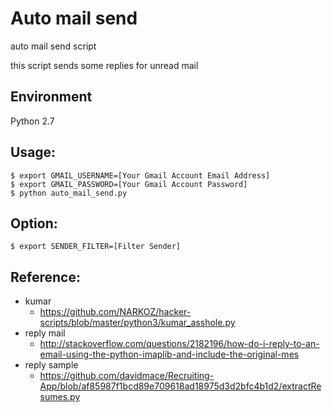 # Auto mail send

auto mail send script

this script sends some replies for unread mail

## Environment

Python 2.7

## Usage:

```
$ export GMAIL_USERNAME=[Your Gmail Account Email Address]
$ export GMAIL_PASSWORD=[Your Gmail Account Password]
$ python auto_mail_send.py
```

## Option:

```
$ export SENDER_FILTER=[Filter Sender]
```

## Reference:

- kumar
    - https://github.com/NARKOZ/hacker-scripts/blob/master/python3/kumar_asshole.py
- reply mail
    - http://stackoverflow.com/questions/2182196/how-do-i-reply-to-an-email-using-the-python-imaplib-and-include-the-original-mes
- reply sample
    - https://github.com/davidmace/Recruiting-App/blob/af85987f1bcd89e709618ad18975d3d2bfc4b1d2/extractResumes.py